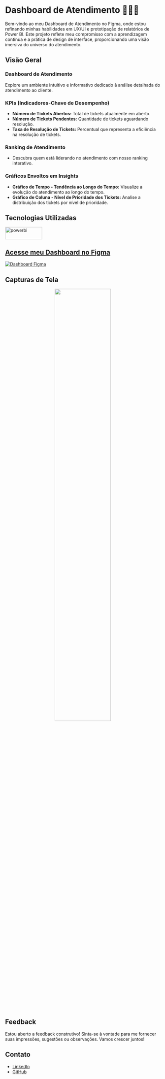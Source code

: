 # Dashboard de Atendimento 🤵🏾‍♂️

Bem-vindo ao meu Dashboard de Atendimento no Figma, onde estou refinando minhas habilidades em UX/UI e prototipação de relatórios de Power BI. Este projeto reflete meu compromisso com a aprendizagem contínua e a prática de design de interface, proporcionando uma visão imersiva do universo do atendimento.

## **Visão Geral**

### Dashboard de Atendimento
Explore um ambiente intuitivo e informativo dedicado à análise detalhada do atendimento ao cliente.

### KPIs (Indicadores-Chave de Desempenho)
- **Número de Tickets Abertos:** Total de tickets atualmente em aberto.
- **Número de Tickets Pendentes:** Quantidade de tickets aguardando resolução.
- **Taxa de Resolução de Tickets:** Percentual que representa a eficiência na resolução de tickets.

### Ranking de Atendimento
- Descubra quem está liderando no atendimento com nosso ranking interativo.

### Gráficos Envoltos em Insights
- **Gráfico de Tempo - Tendência ao Longo do Tempo:** Visualize a evolução do atendimento ao longo do tempo.
- **Gráfico de Coluna - Nível de Prioridade dos Tickets:** Analise a distribuição dos tickets por nível de prioridade.

## Tecnologias Utilizadas
<p align="left">  
  <a href="https://www.figma.com/" target="_blank" rel="noreferrer"> <img src="https://img.shields.io/badge/-figma-05122A?style=flat&logo=figma" alt="powerbi" width="120" height="40"/> 
</p> 
    
## Acesse meu Dashboard no Figma
[![Dashboard Figma](https://img.shields.io/badge/Playground%20no%20Figma-Explorar%20Prot%C3%B3tipo-brightgreen)](https://www.figma.com/community/file/1281075559934466666)

## Capturas de Tela
<p align="center">
  <img src="https://github.com/Eduardoppereira/FIGMA_DASHBOARD_ATENDIMENTO/blob/main/Vers%C3%A3o%203%20-%20VIVO%20(1).png" width=60%>
</p>

## Feedback
Estou aberto a feedback construtivo! Sinta-se à vontade para me fornecer suas impressões, sugestões ou observações. Vamos crescer juntos!

## Contato
* [LinkedIn](www.linkedin.com/in/eduardo-pedrosap)
* [GitHub](https://github.com/Eduardoppereira)

